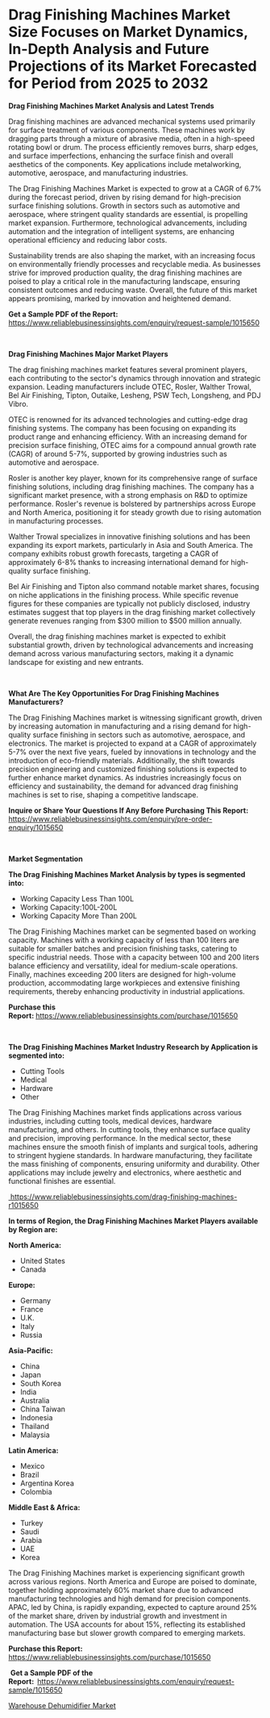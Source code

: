 <p><h1>Drag Finishing Machines Market Size Focuses on Market Dynamics, In-Depth Analysis and Future Projections of its Market Forecasted for Period from 2025 to 2032</h1></p><p><strong>Drag Finishing Machines Market Analysis and Latest Trends</strong></p>
<p><p>Drag finishing machines are advanced mechanical systems used primarily for surface treatment of various components. These machines work by dragging parts through a mixture of abrasive media, often in a high-speed rotating bowl or drum. The process efficiently removes burrs, sharp edges, and surface imperfections, enhancing the surface finish and overall aesthetics of the components. Key applications include metalworking, automotive, aerospace, and manufacturing industries.</p><p>The Drag Finishing Machines Market is expected to grow at a CAGR of 6.7% during the forecast period, driven by rising demand for high-precision surface finishing solutions. Growth in sectors such as automotive and aerospace, where stringent quality standards are essential, is propelling market expansion. Furthermore, technological advancements, including automation and the integration of intelligent systems, are enhancing operational efficiency and reducing labor costs. </p><p>Sustainability trends are also shaping the market, with an increasing focus on environmentally friendly processes and recyclable media. As businesses strive for improved production quality, the drag finishing machines are poised to play a critical role in the manufacturing landscape, ensuring consistent outcomes and reducing waste. Overall, the future of this market appears promising, marked by innovation and heightened demand.</p></p>
<p><strong>Get a Sample PDF of the Report:&nbsp;</strong> <a href="https://www.reliablebusinessinsights.com/enquiry/request-sample/1015650?utm_campaign=2174&utm_medium=2&utm_source=Github&utm_content=ia&utm_term=18022025&utm_id=drag-finishing-machines">https://www.reliablebusinessinsights.com/enquiry/request-sample/1015650</a></p>
<p>&nbsp;</p>
<p><strong>Drag Finishing Machines Major Market Players</strong></p>
<p><p>The drag finishing machines market features several prominent players, each contributing to the sector's dynamics through innovation and strategic expansion. Leading manufacturers include OTEC, Rosler, Walther Trowal, Bel Air Finishing, Tipton, Outaike, Lesheng, PSW Tech, Longsheng, and PDJ Vibro.</p><p>OTEC is renowned for its advanced technologies and cutting-edge drag finishing systems. The company has been focusing on expanding its product range and enhancing efficiency. With an increasing demand for precision surface finishing, OTEC aims for a compound annual growth rate (CAGR) of around 5-7%, supported by growing industries such as automotive and aerospace.</p><p>Rosler is another key player, known for its comprehensive range of surface finishing solutions, including drag finishing machines. The company has a significant market presence, with a strong emphasis on R&D to optimize performance. Rosler's revenue is bolstered by partnerships across Europe and North America, positioning it for steady growth due to rising automation in manufacturing processes.</p><p>Walther Trowal specializes in innovative finishing solutions and has been expanding its export markets, particularly in Asia and South America. The company exhibits robust growth forecasts, targeting a CAGR of approximately 6-8% thanks to increasing international demand for high-quality surface finishing.</p><p>Bel Air Finishing and Tipton also command notable market shares, focusing on niche applications in the finishing process. While specific revenue figures for these companies are typically not publicly disclosed, industry estimates suggest that top players in the drag finishing market collectively generate revenues ranging from $300 million to $500 million annually.</p><p>Overall, the drag finishing machines market is expected to exhibit substantial growth, driven by technological advancements and increasing demand across various manufacturing sectors, making it a dynamic landscape for existing and new entrants.</p></p>
<p>&nbsp;</p>
<p><strong>What Are The Key Opportunities For Drag Finishing Machines Manufacturers?</strong></p>
<p><p>The Drag Finishing Machines market is witnessing significant growth, driven by increasing automation in manufacturing and a rising demand for high-quality surface finishing in sectors such as automotive, aerospace, and electronics. The market is projected to expand at a CAGR of approximately 5-7% over the next five years, fueled by innovations in technology and the introduction of eco-friendly materials. Additionally, the shift towards precision engineering and customized finishing solutions is expected to further enhance market dynamics. As industries increasingly focus on efficiency and sustainability, the demand for advanced drag finishing machines is set to rise, shaping a competitive landscape.</p></p>
<p><strong>Inquire or Share Your Questions If Any Before Purchasing This Report:</strong> <a href="https://www.reliablebusinessinsights.com/enquiry/pre-order-enquiry/1015650?utm_campaign=2174&utm_medium=2&utm_source=Github&utm_content=ia&utm_term=18022025&utm_id=drag-finishing-machines">https://www.reliablebusinessinsights.com/enquiry/pre-order-enquiry/1015650</a></p>
<p>&nbsp;</p>
<p><strong>Market Segmentation</strong></p>
<p><strong>The Drag Finishing Machines Market Analysis by types is segmented into:</strong></p>
<p><ul><li>Working Capacity Less Than 100L</li><li>Working Capacity:100L-200L</li><li>Working Capacity More Than 200L</li></ul></p>
<p><p>The Drag Finishing Machines market can be segmented based on working capacity. Machines with a working capacity of less than 100 liters are suitable for smaller batches and precision finishing tasks, catering to specific industrial needs. Those with a capacity between 100 and 200 liters balance efficiency and versatility, ideal for medium-scale operations. Finally, machines exceeding 200 liters are designed for high-volume production, accommodating large workpieces and extensive finishing requirements, thereby enhancing productivity in industrial applications.</p></p>
<p><strong>Purchase this Report:&nbsp;</strong><a href="https://www.reliablebusinessinsights.com/purchase/1015650?utm_campaign=2174&utm_medium=2&utm_source=Github&utm_content=ia&utm_term=18022025&utm_id=drag-finishing-machines">https://www.reliablebusinessinsights.com/purchase/1015650</a></p>
<p>&nbsp;</p>
<p><strong>The Drag Finishing Machines Market Industry Research by Application is segmented into:</strong></p>
<p><ul><li>Cutting Tools</li><li>Medical</li><li>Hardware</li><li>Other</li></ul></p>
<p><p>The Drag Finishing Machines market finds applications across various industries, including cutting tools, medical devices, hardware manufacturing, and others. In cutting tools, they enhance surface quality and precision, improving performance. In the medical sector, these machines ensure the smooth finish of implants and surgical tools, adhering to stringent hygiene standards. In hardware manufacturing, they facilitate the mass finishing of components, ensuring uniformity and durability. Other applications may include jewelry and electronics, where aesthetic and functional finishes are essential.</p></p>
<p><a href="https://www.reliablebusinessinsights.com/drag-finishing-machines-r1015650?utm_campaign=2174&utm_medium=2&utm_source=Github&utm_content=ia&utm_term=18022025&utm_id=drag-finishing-machines">&nbsp;https://www.reliablebusinessinsights.com/drag-finishing-machines-r1015650</a></p>
<p><strong>In terms of Region, the Drag Finishing Machines Market Players available by Region are:</strong></p>
<p>
    <p> <strong> North America: </strong>
        <ul>
            <li>United States</li>
            <li>Canada</li>
        </ul>
        </p> 
    <p> <strong> Europe: </strong>
        <ul>
            <li>Germany</li>
            <li>France</li>
            <li>U.K.</li>
            <li>Italy</li>
            <li>Russia</li>
        </ul>
        </p> 
    <p> <strong> Asia-Pacific: </strong>
        <ul>
            <li>China</li>
            <li>Japan</li>
            <li>South Korea</li>
            <li>India</li>
            <li>Australia</li>
            <li>China Taiwan</li>
            <li>Indonesia</li>
            <li>Thailand</li>
            <li>Malaysia</li>
        </ul>
        </p> 
    <p> <strong> Latin America: </strong>
        <ul>
            <li>Mexico</li>
            <li>Brazil</li>
            <li>Argentina Korea</li>
            <li>Colombia</li>
        </ul>
        </p> 
    <p> <strong> Middle East & Africa: </strong>
        <ul>
            <li>Turkey</li>
            <li>Saudi</li>
            <li>Arabia</li>
            <li>UAE</li>
            <li>Korea</li>
        </ul>
    </p>
    </p>
<p><p>The Drag Finishing Machines market is experiencing significant growth across various regions. North America and Europe are poised to dominate, together holding approximately 60% market share due to advanced manufacturing technologies and high demand for precision components. APAC, led by China, is rapidly expanding, expected to capture around 25% of the market share, driven by industrial growth and investment in automation. The USA accounts for about 15%, reflecting its established manufacturing base but slower growth compared to emerging markets.</p></p>
<p><strong>Purchase this Report: </strong><a href="https://www.reliablebusinessinsights.com/purchase/1015650?utm_campaign=2174&utm_medium=2&utm_source=Github&utm_content=ia&utm_term=18022025&utm_id=drag-finishing-machines">https://www.reliablebusinessinsights.com/purchase/1015650</a></p>
<p>&nbsp;<strong>Get a Sample PDF of the Report:&nbsp;&nbsp;</strong><a href="https://www.reliablebusinessinsights.com/enquiry/request-sample/1015650?utm_campaign=2174&utm_medium=2&utm_source=Github&utm_content=ia&utm_term=18022025&utm_id=drag-finishing-machines">https://www.reliablebusinessinsights.com/enquiry/request-sample/1015650</a></p>
<p><strong></strong></p>
<p><p><a href="https://github.com/rosamariarocque98/Market-Research-Report-List-1/blob/main/warehouse-dehumidifier-market.md?utm_campaign=2174&utm_medium=2&utm_source=Github&utm_content=ia&utm_term=18022025&utm_id=drag-finishing-machines">Warehouse Dehumidifier Market</a></p></p>